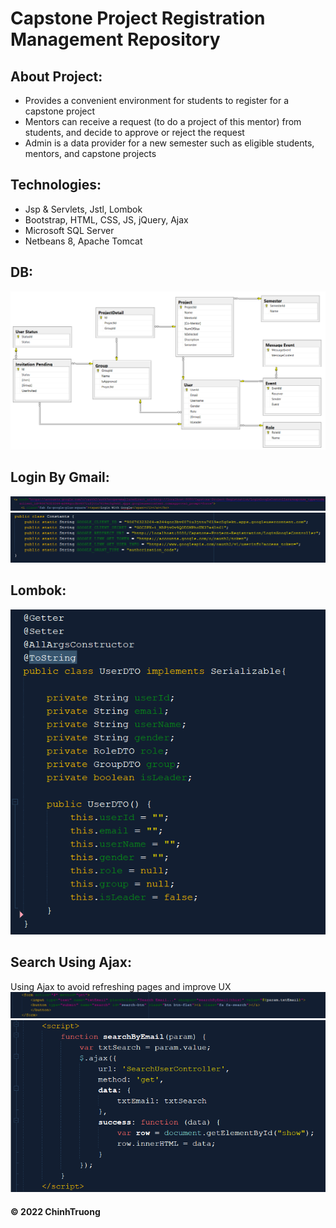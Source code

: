 # Capstone Project Registration Management Repository
## About Project:
* Provides a convenient environment for students to register for a capstone project
* Mentors can receive a request (to do a project of this mentor) from students, and decide to approve or reject the request
* Admin is a data provider for a new semester such as eligible students, mentors, and capstone projects
## Technologies:
* Jsp & Servlets, Jstl, Lombok
* Bootstrap, HTML, CSS, JS, jQuery, Ajax
* Microsoft SQL Server
* Netbeans 8, Apache Tomcat
## DB:
![DB Imange](https://github.com/ninehnineh/Capstone-Project-Registration-Management/blob/9e6639f45fb6e37d5688aca55c07421acdc5b8b2/screenshots/DB.png)
## Login By Gmail:
![Link](https://github.com/ninehnineh/Capstone-Project-Registration-Management/blob/f317d16a74e2b10a909431fbcc0646a5d84169d7/screenshots/Link.png)
![Login](https://github.com/ninehnineh/Capstone-Project-Registration-Management/blob/f317d16a74e2b10a909431fbcc0646a5d84169d7/screenshots/Constants.png)
## Lombok:
![Lombok](https://github.com/ninehnineh/Capstone-Project-Registration-Management/blob/1131b4c9bcf6f2574da14b8624f6df73ddd86236/screenshots/Lombok.png)
## Search Using Ajax:
Using Ajax to avoid refreshing pages and improve UX
![SearchForm](https://github.com/ninehnineh/Capstone-Project-Registration-Management/blob/3bb808e4f2a10f79f802a9e1c458246d1c3172ee/screenshots/SearchForm.png)
![SearchUsingAjax](https://github.com/ninehnineh/Capstone-Project-Registration-Management/blob/a578c974e72b34527768860cdd63ccabd1136bcf/screenshots/SearchAjax.png)


#### © 2022 ChinhTruong
